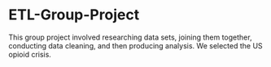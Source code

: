 # ETL-Group-Project
This group project involved researching data sets, joining them together, conducting data cleaning, and then producing analysis. We selected the US opioid crisis.
